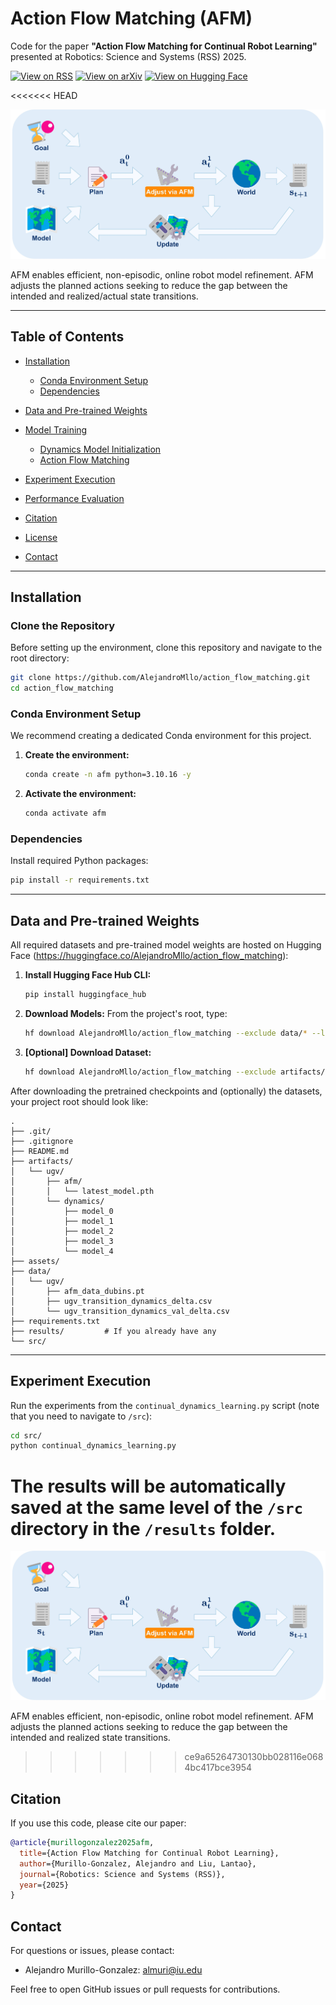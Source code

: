 # Action Flow Matching (AFM)

Code for the paper **"Action Flow Matching for Continual Robot Learning"** presented at Robotics: Science and Systems (RSS) 2025.

[![View on RSS](https://img.shields.io/badge/Read%20Paper-RSS%202025-blue?logo=robotics&style=flat)](https://roboticsconference.org/program/papers/26/)
[![View on arXiv](https://img.shields.io/badge/Read%20Paper-arXiv%3A2504.18471-red?logo=arxiv&style=flat)](https://arxiv.org/abs/2504.18471)
[![View on Hugging Face](https://img.shields.io/badge/Data%20%26%20Models-Hugging%20Face-yellow?logo=huggingface&style=flat)](https://huggingface.co/AlejandroMllo/action_flow_matching)

<<<<<<< HEAD

![Overview](./assets/overview.jpg)

AFM enables efficient, non-episodic, online robot model refinement. AFM adjusts the planned actions seeking to reduce the gap between the intended and realized/actual state transitions.

---

## Table of Contents

* [Installation](#installation)

  * [Conda Environment Setup](#conda-environment-setup)
  * [Dependencies](#dependencies)

* [Data and Pre-trained Weights](#data-and-pre-trained-weights)

* [Model Training](#model-training)

  * [Dynamics Model Initialization](#model-a)
  * [Action Flow Matching](#model-b)

* [Experiment Execution](#experiment-execution)

  <!-- * [Experiment 1: Task Description](#experiment-1-task-description)
  * [Experiment 2: Task Description](#experiment-2-task-description) -->

* [Performance Evaluation](#performance-evaluation)

  <!-- * [Experiment 1: Task Description](#experiment-1-task-description) -->

* [Citation](#citation)
* [License](#license)
* [Contact](#contact)

---

## Installation

### Clone the Repository

Before setting up the environment, clone this repository and navigate to the root directory:

```bash
git clone https://github.com/AlejandroMllo/action_flow_matching.git
cd action_flow_matching
```

### Conda Environment Setup

We recommend creating a dedicated Conda environment for this project.

1. **Create the environment:**

   ```bash
   conda create -n afm python=3.10.16 -y
   ```

2. **Activate the environment:**

   ```bash
   conda activate afm
   ```

### Dependencies

Install required Python packages:

```bash
pip install -r requirements.txt
```

---

## Data and Pre-trained Weights

All required datasets and pre-trained model weights are hosted on Hugging Face (https://huggingface.co/AlejandroMllo/action_flow_matching):

1. **Install Hugging Face Hub CLI:**

   ```bash
   pip install huggingface_hub
   ```

2. **Download Models:** From the project's root, type: 

   ```bash
   hf download AlejandroMllo/action_flow_matching --exclude data/* --local-dir .
   ```

3. **[Optional] Download Dataset:**

   ```bash
   hf download AlejandroMllo/action_flow_matching --exclude artifacts/* --local-dir .
   ```

After downloading the pretrained checkpoints and (optionally) the datasets, your project root should look like:

```
.
├── .git/
├── .gitignore
├── README.md
├── artifacts/
│   └── ugv/
│       ├── afm/
│       │   └── latest_model.pth
│       └── dynamics/
│           ├── model_0
│           ├── model_1
│           ├── model_2
│           ├── model_3
│           └── model_4
├── assets/
├── data/
│   └── ugv/
│       ├── afm_data_dubins.pt
│       ├── ugv_transition_dynamics_delta.csv
│       └── ugv_transition_dynamics_val_delta.csv
├── requirements.txt
├── results/         # If you already have any
└── src/
```

---

## Experiment Execution

Run the experiments from the `continual_dynamics_learning.py` script (note that you need to navigate to `/src`):

```bash
cd src/
python continual_dynamics_learning.py
```

The results will be automatically saved at the same level of the `/src` directory in the `/results` folder.
=======
![Overview](./assets/overview.jpg)

AFM enables efficient, non-episodic, online robot model refinement. AFM adjusts the planned actions seeking to reduce the gap between the intended and realized state transitions.

>>>>>>> ce9a65264730130bb028116e0684bc417bce3954

## Citation

If you use this code, please cite our paper:

```bibtex
@article{murillogonzalez2025afm,
  title={Action Flow Matching for Continual Robot Learning},
  author={Murillo-Gonzalez, Alejandro and Liu, Lantao},
  journal={Robotics: Science and Systems (RSS)},
  year={2025}
}
```

## Contact

For questions or issues, please contact:

* Alejandro Murillo-Gonzalez: [almuri@iu.edu](mailto:almuri@iu.edu)

Feel free to open GitHub issues or pull requests for contributions.
